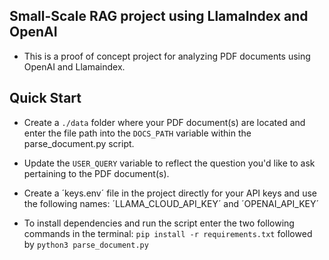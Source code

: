 ## Small-Scale RAG project using LlamaIndex and OpenAI

- This is a proof of concept project for analyzing PDF documents using OpenAI and Llamaindex. 

## Quick Start

- Create a `./data` folder where your PDF document(s) are located and enter the file
  path into the `DOCS_PATH` variable within the parse_document.py script.

- Update the `USER_QUERY` variable to reflect the question you'd like to ask pertaining
  to the PDF document(s).

- Create a ´keys.env´ file in the project directly for your API keys and use the following 
names: ´LLAMA_CLOUD_API_KEY´ and ´OPENAI_API_KEY´

- To install dependencies and run the script enter the two following commands in the terminal:
`pip install -r requirements.txt` followed by `python3 parse_document.py`
